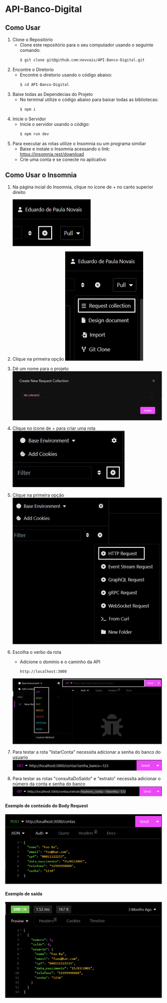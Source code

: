 # API-Banco-Digital

## Como Usar

1. Clone o Repositório
   * Clone este repositório para o seu computador usando o seguinte comando:
     ```bash
     $ git clone git@github.com:novvais/API-Banco-Digital.git

2. Encontre o Diretorio
   * Encontre o diretorio usando o código abaixo:
     ```bash
     $ cd API-Banco-Digital
     
3. Baixe todas as Dependecias do Projeto
   * No terminal utilize o código abaixo para baixar todas as bibliotecas:
     ```bash
     $ npm i

4. Inicie o Servidor
   * Inicie o servidor usando o código:
     ```bash
     $ npm run dev

5. Para executar as rotas utilize o Insomnia ou um programa similiar
   * Baixe e instale o Insomnia acessando o link: https://insomnia.rest/download
   * Crie uma conta e se conecte no aplicativo
      
## Como Usar o Insomnia

1. Na página incial do Insomnia, clique no ícone de + no canto superior direito
   <div><img src="./assets/foto_1.png"><div>

2. Clique na primeira opção
   <img src="./assets/foto_2.png">

3. Dê um nome para o projeto
   <img src="./assets/foto_3.png">

4. Clique no ícone de + para criar uma rota
   <img src="./assets/foto_4.png"> 

5. Clique na primeira opção
   <img src="./assets/foto_5.png">

6. Escolha o verbo da rota
   * Adicione o domínio e o caminho da API
     ```bash
     http://localhost:3000
   <img src="./assets/foto_6.png">

7. Para testar a rota "listarConta" necessita adicionar a senha do banco do usuario
   <img src="./assets/foto_8.png">

8. Para testar as rotas "consultaDoSaldo" e "extrato" necessita adicionar o número da conta e senha do banco
   <img src="./assets/foto_7.png">
   
#### Exemplo de conteúdo do Body Request
   <img src="./assets/exemplo_json.png">

#### Exemplo de saída 
   <img src="./assets/exemplo_res.png">